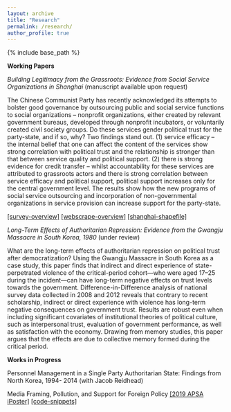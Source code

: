 ```yaml
---
layout: archive
title: "Research"
permalink: /research/
author_profile: true
---
```


{% include base_path %}

**Working Papers**

*Building Legitimacy from the Grassroots: Evidence from Social Service Organizations in Shanghai* (manuscript available upon request)

The Chinese Communist Party has recently acknowledged its attempts to bolster good governance   by outsourcing public and social service functions to social organizations – nonprofit organizations, either created by relevant government bureaus, developed through nonprofit incubators, or voluntarily created civil society groups. Do these services gender political trust for the party-state, and if so, why? Two findings stand out. (1) service efficacy – the internal belief that one can affect the content of the services show strong correlation with political trust and the relationship is stronger than that between service quality and political support. (2) there is strong evidence for credit transfer – whilst accountability for these services are attributed to grassroots actors and there is strong correlation between service efficacy and political support, political support increases only for the central government level. The results show how the new programs of social service outsourcing and incorporation of non-governmental organizations in service provision can increase support for the party-state.

[[survey-overview]](/files/link_one.html) [[webscrape-overview]](/files/link_two.html) [[shanghai-shapefile]](https://www.arcgis.com/home/item.html?id=105f92bd1fe54d428bea35eade65691b)

*Long-Term Effects of Authoritarian Repression: Evidence from the Gwangju Massacre in South Korea, 1980* (under review)

What are the long-term effects of authoritarian repression on political trust after democratization? Using the Gwangju Massacre in South Korea as a case study, this paper finds that indirect and direct experience of state-perpetrated violence of the critical-period cohort—who were aged 17–25 during the incident—can have long-term negative effects on trust levels towards the government. Difference-in-Difference analysis of national survey data collected in 2008 and 2012 reveals that contrary to recent scholarship, indirect or direct experience with violence has long-term negative consequences on government trust. Results are robust even when including significant covariates of institutional theories of political culture, such as interpersonal trust, evaluation of government performance, as well as satisfaction with the economy. Drawing from memory studies, this paper argues that the effects are due to collective memory formed during the critical period.


**Works in Progress**

Personnel Management in a Single Party Authoritarian State: Findings from North Korea, 1994-
2014 (with Jacob Reidhead)

Media Framing, Pollution, and Support for Foreign Policy
[[2019 APSA iPoster]](https://apsa2019-apsa.ipostersessions.com/default.aspx?s=DF-1D-34-3D-64-33-21-12-B0-42-57-A1-87-AC-68-E1)
[[code-snippets]](/files/apsa_poster_analysis.html)
